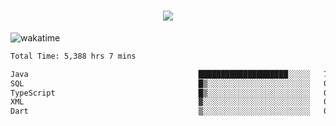 <h1 align="center">
  <img src="https://readme-typing-svg.herokuapp.com/?font=Righteous&size=35&center=true&vCenter=true&width=500&height=70&duration=4000&lines=Hi!+%F0%9F%91%8B+I%27m+Ali%20Osman!;" />
</h1>


![wakatime](https://wakatime.com/share/@aliosmanoktar/3a8ffe71-6da4-4964-913b-2f09afbe53bf.svg?cache=none)
<!--START_SECTION:waka-->

```txt
Total Time: 5,388 hrs 7 mins

Java                                      ████████████████████░░░░░   79.82 %
SQL                                       █▒░░░░░░░░░░░░░░░░░░░░░░░   05.37 %
TypeScript                                █▒░░░░░░░░░░░░░░░░░░░░░░░   05.23 %
XML                                       ▓░░░░░░░░░░░░░░░░░░░░░░░░   02.17 %
Dart                                      ▒░░░░░░░░░░░░░░░░░░░░░░░░   01.29 %
```

<!--END_SECTION:waka-->



